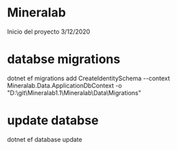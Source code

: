 # Mineralab
Inicio del proyecto 3/12/2020
# databse migrations
dotnet ef migrations add CreateIdentitySchema --context Mineralab.Data.ApplicationDbContext -o "D:\git\Mineralab1.1\Mineralab\Data\Migrations"
# update databse
dotnet ef database update
